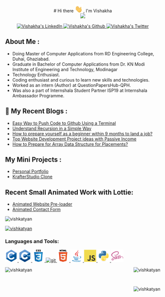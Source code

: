 <div align="center">
# Hi there <img src="https://github.com/eramkhann/eramkhann/blob/main/waving-hand-joypixels.gif" width="28">, I'm Vishakha 
  </div>
<div id="header" align="center">
  <img src="https://media.giphy.com/media/M9gbBd9nbDrOTu1Mqx/giphy.gif" width="100"/>
</div>
<p align="center">
<div id="badges" align="center">
  <a href="https://www.linkedin.com/in/vishkatyan/">
    <img src="https://img.shields.io/badge/LinkedIn-blue?style=for-the-badge&logo=linkedin&logoColor=white" alt="Vishakha's LinkedIn"/>
  </a>
   <a href="https://github.com/vishkatyan">
    <img src="https://img.shields.io/badge/Github-black?style=for-the-badge&logo=github&logoColor=white" alt="Vishakha's Github"/>
  </a>
  <a href="https://twitter.com/Vishkatyan">
    <img src="https://img.shields.io/badge/Twitter-blue?style=for-the-badge&logo=twitter&logoColor=white" alt="Vishakha's Twitter"/>
  </a>
</div>
</p>

## About Me :
- Doing Master of Computer Applications from RD Engineering College, Duhai, Ghaziabad.
- Graduate in Bachelor of Computer Applications from  Dr. KN Modi Institute of Engineering and Technology, Modinagar
- Technology Enthusiast.
- Coding enthusiast and curious to learn new skills and technologies.
- Worked as an intern (Author) at QuestionPapersHub-QPH. 
- Was also a part of Internshala Student Partner ISP19 at Internshala Ambassador Programme. 

## 📝 My Recent Blogs :

- [Easy Way to Push Code to Github Using a Terminal](https://medium.com/@vish_katyan/easy-way-to-push-code-to-github-using-a-terminal-41a1c2856542) <br/>
- [Understand Recursion in a Simple Way](https://sharmavishakha1209.wixsite.com/blog-tech/post/understand-recursion-in-a-simple-way) <br/>
- [How to prepare yourself as a beginner within 9 months to land a job?](https://sharmavishakha1209.wixsite.com/blog-tech/post/how-to-prepare-yourself-as-a-beginner-in-9-months-to-crack-big-companies)
- [Top Website Development Project ideas with Passive Income](https://sharmavishakha1209.wixsite.com/blog-tech/post/top-website-development-project-ideas-with-passive-income)
- [How to Prepare for Array Data Structure for Placements?](https://sharmavishakha1209.wixsite.com/blog-tech/post/how-to-prepare-for-array-data-structure-for-placements)

##  My Mini Projects :
- [ Personal Portfolio ](https://vishkatyan.netlify.app/)
- [ KrafterStudio Clone ](https://krafterstudioclone.netlify.app)

## Recent Small Animated Work with Lottie:
- [Animated Website Pre-loader](https://css-loader-animation.netlify.app/)
- [Animated Contact Form](https://contact-form-animated.netlify.app/)


<p align="left"> <img src="https://komarev.com/ghpvc/?username=vishkatyan&label=Profile%20views&color=0e75b6&style=flat" alt="vishkatyan" /> </p>

<p align="left"> <a href="https://twitter.com/vishkatyan" target="blank"><img src="https://img.shields.io/twitter/follow/vishkatyan?logo=twitter&style=for-the-badge" alt="vishkatyan" /></a> </p>

<h3 align="left">Languages and Tools:</h3>
<p align="left"> <a href="https://www.cprogramming.com/" target="_blank" rel="noreferrer"> <img src="https://raw.githubusercontent.com/devicons/devicon/master/icons/c/c-original.svg" alt="c" width="40" height="40"/> </a> <a href="https://www.w3schools.com/cpp/" target="_blank" rel="noreferrer"> <img src="https://raw.githubusercontent.com/devicons/devicon/master/icons/cplusplus/cplusplus-original.svg" alt="cplusplus" width="40" height="40"/> </a> <a href="https://www.w3schools.com/css/" target="_blank" rel="noreferrer"> <img src="https://raw.githubusercontent.com/devicons/devicon/master/icons/css3/css3-original-wordmark.svg" alt="css3" width="40" height="40"/> </a> <a href="https://git-scm.com/" target="_blank" rel="noreferrer"> <img src="https://www.vectorlogo.zone/logos/git-scm/git-scm-icon.svg" alt="git" width="40" height="40"/> </a> <a href="https://www.w3.org/html/" target="_blank" rel="noreferrer"> <img src="https://raw.githubusercontent.com/devicons/devicon/master/icons/html5/html5-original-wordmark.svg" alt="html5" width="40" height="40"/> </a> <a href="https://www.java.com" target="_blank" rel="noreferrer"> <img src="https://raw.githubusercontent.com/devicons/devicon/master/icons/java/java-original.svg" alt="java" width="40" height="40"/> </a> <a href="https://developer.mozilla.org/en-US/docs/Web/JavaScript" target="_blank" rel="noreferrer"> <img src="https://raw.githubusercontent.com/devicons/devicon/master/icons/javascript/javascript-original.svg" alt="javascript" width="40" height="40"/> </a> <a href="https://www.python.org" target="_blank" rel="noreferrer"> <img src="https://raw.githubusercontent.com/devicons/devicon/master/icons/python/python-original.svg" alt="python" width="40" height="40"/> </a> <a href="https://sass-lang.com" target="_blank" rel="noreferrer"> <img src="https://raw.githubusercontent.com/devicons/devicon/master/icons/sass/sass-original.svg" alt="sass" width="40" height="40"/> </a> </p>

<p><img align="left" top="20px" src="https://github-readme-stats.vercel.app/api/top-langs?username=vishkatyan&show_icons=true&locale=en&theme=tokyonight" alt="vishkatyan" /></p>

<p>&nbsp;<img align="right" src="https://github-readme-stats.vercel.app/api?username=vishkatyan&show_icons=true&locale=en&theme=tokyonight" alt="vishkatyan" /></p>
<br/>
<p><img align="right" src="https://github-readme-streak-stats.herokuapp.com/?user=vishkatyan&theme=tokyonight" alt="vishkatyan" /></p>

<!--
**vishkatyan/vishkatyan** is a ✨ _special_ ✨ repository because its `README.md` (this file) appears on your GitHub profile.

Here are some ideas to get you started:
- 🔭 I’m currently working for ... Timidlly India Pvt. Ltd.
- 🔭 I’m currently the Founder of ... Internship Alerts
- 🌱 I’m currently learning ... Full Stack Development
- 👯 I’m looking to collaborate ... for Internship Alerts
-->
